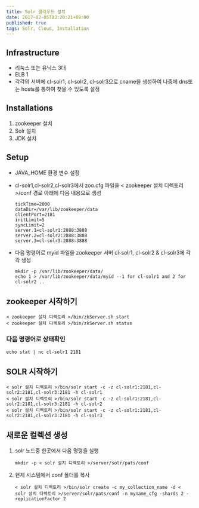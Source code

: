 ```yaml
---
title: Solr 클라우드 설치
date: 2017-02-05T03:20:21+09:00
published: true
tags: Solr, Cloud, Installation
---
```



## Infrastructure
* 리눅스 또는 유닉스 3대
* ELB 1
* 각각의 서버에 cl-solr1, cl-solr2, cl-solr3으로 cname을 생성하여 나중에 dns또는 hosts를 통하여 찾을 수 있도록 설정

<!--more-->

## Installations
1. zookeeper 설치
2. Solr 설치
3. JDK 설치

## Setup

- JAVA_HOME 환경 변수 설정

- cl-solr1,cl-solr2,cl-solr3에서 zoo.cfg 파일을 < zookeeper 설치 디렉토리 >/conf 경로 아래에 다음 내용으로 생성

    ```
    tickTime=2000
    dataDir=/var/lib/zookeeper/data
    clientPort=2181
    initLimit=5
    syncLimit=2
    server.1=cl-solr1:2888:3888
    server.2=cl-solr2:2888:3888
    server.3=cl-solr3:2888:3888
    ```

- 다음 명령어로 myid 파일을 zookeeper 서버 cl-solr1, cl-solr2 & cl-solr3에 각각 생성

    ```
    mkdir -p /var/lib/zookeeper/data/
    echo 1 > /var/lib/zookeeper/data/myid --1 for cl-solr1 and 2 for cl-solr2 ..
    ```

## zookeeper 시작하기
    < zookeeper 설치 디렉토리 >/bin/zkServer.sh start
    < zookeeper 설치 디렉토리 >/bin/zkServer.sh status

### 다음 명령어로 상태확인
    echo stat | nc cl-solr1 2181

## SOLR 시작하기
    < solr 설치 디렉토리 >/bin/solr start -c -z cl-solr1:2181,cl-solr2:2181,cl-solr3:2181 -h cl-solr1
    < solr 설치 디렉토리 >/bin/solr start -c -z cl-solr1:2181,cl-solr2:2181,cl-solr3:2181 -h cl-solr2
    < solr 설치 디렉토리 >/bin/solr start -c -z cl-solr1:2181,cl-solr2:2181,cl-solr3:2181 -h cl-solr3

## 새로운 컬렉션 생성
1. solr 노드중 한곳에서 다음 명령을 실행

    ```
    mkdir -p < solr 설치 디렉토리 >/server/solr/pats/conf
    ```

2. 현제 시스템에서 conf 폴더를 복사

    ```
    < solr 설치 디렉토리 >/bin/solr create -c my_collection_name -d < solr 설치 디렉토리 >/server/solr/pats/conf -n myname_cfg -shards 2 -replicationFactor 2
    ```
